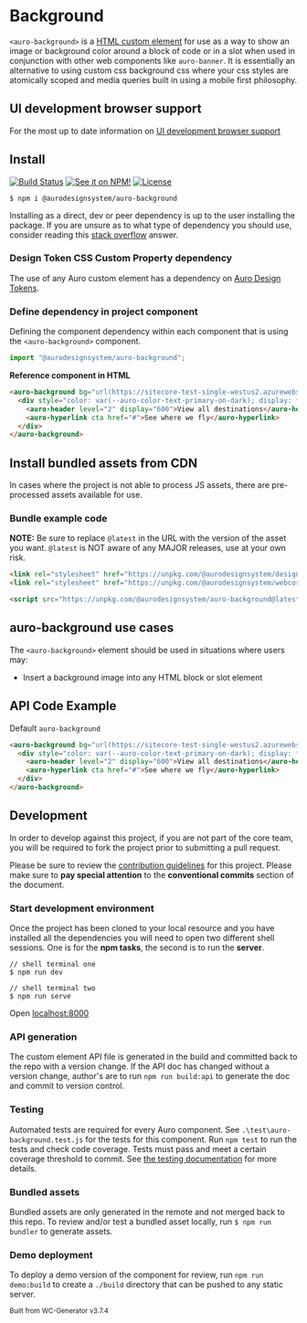 # Background

`<auro-background>` is a [HTML custom element](https://developer.mozilla.org/en-US/docs/Web/Web_Components/Using_custom_elements) for use as a way to show an image or background color around a block of code or in a slot when used in conjunction with other web components like `auro-banner`.  It is essentially an alternative to using custom css background css where your css styles are atomically scoped and media queries built in using a mobile first philosophy.

## UI development browser support

For the most up to date information on [UI development browser support](https://auro.alaskaair.com/support/browsersSupport)

## Install

[![Build Status](https://img.shields.io/github/workflow/status/AlaskaAirlines/auro-background/Test%20and%20publish?branch=master&style=for-the-badge)](https://github.com/AlaskaAirlines/auro-background/actions?query=workflow%3A%22test+and+publish%22)
[![See it on NPM!](https://img.shields.io/npm/v/@aurodesignsystem/auro-background?style=for-the-badge&color=orange)](https://www.npmjs.com/package/@aurodesignsystem/auro-background)
[![License](https://img.shields.io/npm/l/@aurodesignsystem/auro-background?color=blue&style=for-the-badge)](https://www.apache.org/licenses/LICENSE-2.0)

```shell
$ npm i @aurodesignsystem/auro-background
```

Installing as a direct, dev or peer dependency is up to the user installing the package. If you are unsure as to what type of dependency you should use, consider reading this [stack overflow](https://stackoverflow.com/questions/18875674/whats-the-difference-between-dependencies-devdependencies-and-peerdependencies) answer.

### Design Token CSS Custom Property dependency

The use of any Auro custom element has a dependency on [Auro Design Tokens](https://auro.alaskaair.com/getting-started/developers/design-tokens).

### Define dependency in project component

Defining the component dependency within each component that is using the `<auro-background>` component.

```javascript
import "@aurodesignsystem/auro-background";
```

**Reference component in HTML**

```html
<auro-background bg="url(https://sitecore-test-single-westus2.azurewebsites.net/-/media/Images/pages/examples/ad2) center center/cover no-repeat">
  <div style="color: var(--auro-color-text-primary-on-dark); display: flex; flex-direction: column; align-items: center; justify-content: center;">
    <auro-header level="2" display="600">View all destinations</auro-header>
    <auro-hyperlink cta href="#">See where we fly</auro-hyperlink>
  </div>
</auro-background>
```

## Install bundled assets from CDN

In cases where the project is not able to process JS assets, there are pre-processed assets available for use.

### Bundle example code

**NOTE:** Be sure to replace `@latest` in the URL with the version of the asset you want. `@latest` is NOT aware of any MAJOR releases, use at your own risk.

```html
<link rel="stylesheet" href="https://unpkg.com/@aurodesignsystem/design-tokens@latest/dist/tokens/CSSCustomProperties.css" />
<link rel="stylesheet" href="https://unpkg.com/@aurodesignsystem/webcorestylesheets@latest/src/bundled/essentials.css" />

<script src="https://unpkg.com/@aurodesignsystem/auro-background@latest/dist/auro-background__bundled.js" type="module"></script>
```

## auro-background use cases

The `<auro-background>` element should be used in situations where users may:

* Insert a background image into any HTML block or slot element

## API Code Example

Default `auro-background`

```html
<auro-background bg="url(https://sitecore-test-single-westus2.azurewebsites.net/-/media/Images/pages/examples/ad2) center center/cover no-repeat">
  <div style="color: var(--auro-color-text-primary-on-dark); display: flex; flex-direction: column; align-items: center; justify-content: center;">
    <auro-header level="2" display="600">View all destinations</auro-header>
    <auro-hyperlink cta href="#">See where we fly</auro-hyperlink>
  </div>
</auro-background>
```

## Development

In order to develop against this project, if you are not part of the core team, you will be required to fork the project prior to submitting a pull request.

Please be sure to review the [contribution guidelines](https://auro.alaskaair.com/getting-started/developers/contributing) for this project. Please make sure to **pay special attention** to the **conventional commits** section of the document.

### Start development environment

Once the project has been cloned to your local resource and you have installed all the dependencies you will need to open two different shell sessions. One is for the **npm tasks**, the second is to run the **server**.

```shell
// shell terminal one
$ npm run dev

// shell terminal two
$ npm run serve
```

Open [localhost:8000](http://localhost:8000/)

### API generation

The custom element API file is generated in the build and committed back to the repo with a version change. If the API doc has changed without a version change, author's are to run `npm run build:api` to generate the doc and commit to version control.

### Testing

Automated tests are required for every Auro component. See `.\test\auro-background.test.js` for the tests for this component. Run `npm test` to run the tests and check code coverage. Tests must pass and meet a certain coverage threshold to commit. See [the testing documentation](https://auro.alaskaair.com/support/tests) for more details.

### Bundled assets

Bundled assets are only generated in the remote and not merged back to this repo. To review and/or test a bundled asset locally, run `$ npm run bundler` to generate assets.

### Demo deployment

To deploy a demo version of the component for review, run `npm run demo:build` to create a `./build` directory that can be pushed to any static server.

<small>Built from WC-Generator v3.7.4</small>
